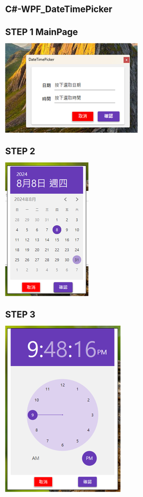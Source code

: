 # C#-WPF_DateTimePicker
# STEP 1 MainPage
![image](https://github.com/BillShiau0720/C-WPF--DateTimePicker/blob/main/img1.png)
# STEP 2 
![image](https://github.com/BillShiau0720/C-WPF--DateTimePicker/blob/main/img2.PNG)
# STEP 3 
![image](https://github.com/BillShiau0720/C-WPF--DateTimePicker/blob/main/img3.PNG)
